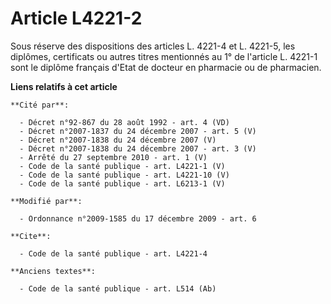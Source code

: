 # Article L4221-2

Sous réserve des dispositions des articles L. 4221-4 et L. 4221-5, les diplômes, certificats ou autres titres mentionnés au
1° de l'article L. 4221-1 sont le diplôme français d'Etat de docteur en pharmacie ou de pharmacien.

**Liens relatifs à cet article**

	**Cité par**:

	  - Décret n°92-867 du 28 août 1992 - art. 4 (VD)
	  - Décret n°2007-1837 du 24 décembre 2007 - art. 5 (V)
	  - Décret n°2007-1838 du 24 décembre 2007 (V)
	  - Décret n°2007-1838 du 24 décembre 2007 - art. 3 (V)
	  - Arrêté du 27 septembre 2010 - art. 1 (V)
	  - Code de la santé publique - art. L4221-1 (V)
	  - Code de la santé publique - art. L4221-10 (V)
	  - Code de la santé publique - art. L6213-1 (V)

	**Modifié par**:

	  - Ordonnance n°2009-1585 du 17 décembre 2009 - art. 6

	**Cite**:

	  - Code de la santé publique - art. L4221-4

	**Anciens textes**:

	  - Code de la santé publique - art. L514 (Ab)
